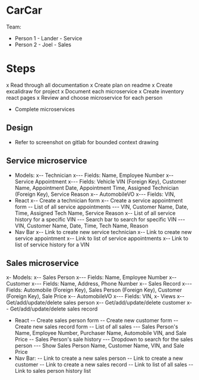# CarCar

Team:

* Person 1 - Lander - Service
* Person 2 - Joel - Sales

# Steps
x Read through all documentation
x Create plan on readme
x Create excalidraw for project
x Document each microservice
x Create inventory react pages
x Review and choose microservice for each person
- Complete microservices

## Design
- Refer to screenshot on gitlab for bounded context drawing

## Service microservice
- Models:
x-- Technician
x--- Fields: Name, Employee Number
x-- Service Appointment
x--- Fields: Vehicle VIN (Foreign Key), Customer Name, Appointment Date, Appointment Time, Assigned Technician (Foreign Key), Service Reason
x-- AutomobileVO
x--- Fields: VIN, 
- React
x-- Create a technician form
x-- Create a service appointment form
-- List of all service appointments
--- VIN, Customer Name, Date, Time, Assigned Tech Name, Service Reason
x-- List of all service history for a specific VIN
--- Search bar to search for specific VIN
--- VIN, Customer Name, Date, Time, Tech Name, Reason
- Nav Bar
x-- Link to create new service technician
x-- Link to create new service appointment
x-- Link to list of service appointments
x-- Link to list of service history for a VIN

## Sales microservice
x- Models:
x-- Sales Person
x--- Fields: Name, Employee Number
x-- Customer
x--- Fields: Name, Address, Phone Number
x-- Sales Record
x--- Fields: Automobile (Foreign Key), Sales Person (Foreign Key), Customer (Foreign Key), Sale Price
x-- AutomobileVO
x--- Fields: VIN,
x- Views
x-- Get/add/update/delete sales person
x-- Get/add/update/delete customer
x-- Get/add/update/delete sales record
- React
-- Create sales person form
-- Create new customer form
-- Create new sales record form
-- List of all sales
--- Sales Person's Name, Employee Number, Purchaser Name, Automobile VIN, and Sale Price
-- Sales Person's sale history
--- Dropdown to search for the sales person
--- Show Sales Person Name, Customer Name, VIN, and Sale Price
- Nav Bar:
-- Link to create a new sales person
-- Link to create a new customer
-- Link to create a new sales record
-- Link to list of all sales
-- Link to sales person history list
